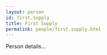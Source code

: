 ```yaml
---
layout: person
id: first.supply
title: First Supply
permalink: people/first.supply.html
---
```


Person details...